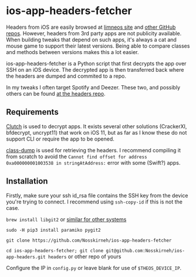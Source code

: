# ios-app-headers-fetcher

Headers from iOS are easily browsed at [limneos site](http://developer.limneos.net/?ios=11.1.2) and [other GitHub repos](https://github.com/nst/iOS-Runtime-Headers/). However, headers from 3rd party apps are not publicity available. When building tweaks that depend on such apps, it's always a cat and mouse game to support their latest versions. Being able to compare classes and methods between versions makes this a lot easier.

ios-app-headers-fetcher is a Python script that first decrypts the app over SSH on an iOS device. The decrypted app is then transferred back where the headers are dumped and commited to a repo.

In my tweaks I often target Spotify and Deezer. These two, and possibly others can be found [at the headers repo](https://github.com/Nosskirneh/ios-app-headers).

## Requirements
[Clutch](https://github.com/KJCracks/Clutch) is used to decrypt apps. It exists several other solutions (CrackerXI, bfdecrypt, uncrypt11) that work on iOS 11, but as far as I know these do not support CLI or require the app to be opened.

[class-dump](http://stevenygard.com/download/class-dump-3.5.dmg) is used for retrieving the headers. I recommend compiling it from scratch to avoid the `Cannot find offset for address 0xa000000001003538 in stringAtAddress:` error with some (Swift?) apps.

## Installation
Firstly, make sure your ssh id_rsa file contains the SSH key from the device you're trying to connect. I recommend using `ssh-copy-id` if this is not the case.

`brew install libgit2` or [similar for other systems](https://github.com/libgit2/pygit2/blob/master/docs/install.rst)

`sudo -H pip3 install paramiko pygit2`

`git clone https://github.com/Nosskirneh/ios-app-headers-fetcher`

`cd ios-app-headers-fetcher; git clone git@github.com:Nosskirneh/ios-app-headers.git headers` or other repo of yours

Configure the IP in `config.py` or leave blank for use of `$THEOS_DEVICE_IP`.
